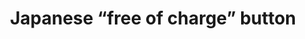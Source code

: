 ---
layout: symbols
title: Japanese “free of charge” button
emoji: japanese_free_of_charge_button
permalink: 🈚.html
---